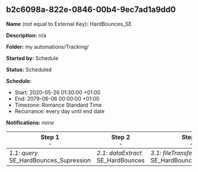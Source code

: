 ## b2c6098a-822e-0846-00b4-9ec7ad1a9dd0

**Name** (not equal to External Key)**:** HardBounces_SE

**Description:** n/a

**Folder:** my automations/Tracking/

**Started by:** Schedule

**Status:** Scheduled

**Schedule:**

* Start: 2020-05-26 01:30:00 +01:00
* End: 2079-06-06 00:00:00 +01:00
* Timezone: Romance Standard Time
* Recurrance: every day until end date

**Notifications:** _none_


| Step 1<br>_<small>-</small>_ | Step 2<br>_<small>-</small>_ | Step 3<br>_<small>-</small>_ | Step 4<br>_<small>-</small>_ |
| --- | --- | --- | --- |
| _1.1: query_<br>SE_HardBounces_Supression | _2.1: dataExtract_<br>SE_HardBounces | _3.1: fileTransfer_<br>SE_HardBounces_SafeHouse | _4.1: importFile_<br>SE_HardBounces |
